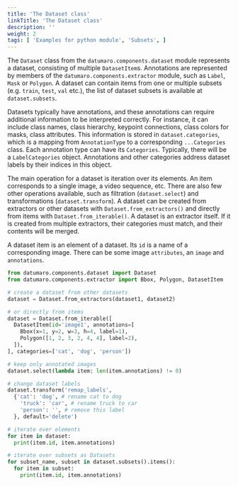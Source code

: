 ```yaml
---
title: 'The Dataset class'
linkTitle: 'The Dataset class'
description: ''
weight: 2
tags: [ 'Examples for python module', 'Subsets', ]
---
```


The `Dataset` class from the `datumaro.components.dataset` module represents
a dataset, consisting of multiple `DatasetItem`s. Annotations are
represented by members of the `datumaro.components.extractor` module,
such as `Label`, `Mask` or `Polygon`. A dataset can contain items from one or
multiple subsets (e.g. `train`, `test`, `val` etc.), the list of dataset subsets
is available at `dataset.subsets`.

Datasets typically have annotations, and these annotations can
require additional information to be interpreted correctly. For instance, it
can include class names, class hierarchy, keypoint connections,
class colors for masks, class attributes.
This information is stored in `dataset.categories`, which is a mapping from
`AnnotationType` to a corresponding `...Categories` class. Each annotation type
can have its `Categories`. Typically, there will be a `LabelCategories` object.
Annotations and other categories address dataset labels
by their indices in this object.

The main operation for a dataset is iteration over its elements.
An item corresponds to a single image, a video sequence, etc. There are also
few other operations available, such as filtration (`dataset.select`) and
transformations (`dataset.transform`). A dataset can be created from extractors
or other datasets with `Dataset.from_extractors()` and directly from items with
`Dataset.from_iterable()`. A dataset is an extractor itself. If it is created
from multiple extractors, their categories must match, and their contents
will be merged.

A dataset item is an element of a dataset. Its `id` is a name of a
corresponding image. There can be some image `attributes`,
an `image` and `annotations`.

```python
from datumaro.components.dataset import Dataset
from datumaro.components.extractor import Bbox, Polygon, DatasetItem

# create a dataset from other datasets
dataset = Dataset.from_extractors(dataset1, dataset2)

# or directly from items
dataset = Dataset.from_iterable([
  DatasetItem(id='image1', annotations=[
    Bbox(x=1, y=2, w=3, h=4, label=1),
    Polygon([1, 2, 3, 2, 4, 4], label=2),
  ]),
], categories=['cat', 'dog', 'person'])

# keep only annotated images
dataset.select(lambda item: len(item.annotations) != 0)

# change dataset labels
dataset.transform('remap_labels',
  {'cat': 'dog', # rename cat to dog
    'truck': 'car', # rename truck to car
    'person': '', # remove this label
  }, default='delete')

# iterate over elements
for item in dataset:
  print(item.id, item.annotations)

# iterate over subsets as Datasets
for subset_name, subset in dataset.subsets().items():
  for item in subset:
    print(item.id, item.annotations)
```
